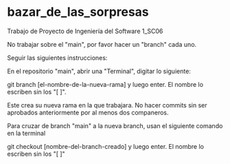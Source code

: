 # bazar_de_las_sorpresas
Trabajo de Proyecto de Ingeniería del Software 1_SC06

No trabajar sobre el "main", por favor hacer un "branch" cada uno.

Seguir las siguientes instrucciones:

En el repositorio "main", abrir una "Terminal", digitar lo siguiente:

git branch [el-nombre-de-la-nueva-rama] y luego enter. El nombre lo escriben sin los "[ ]".

Este crea su nueva rama en la que trabajara. No hacer commits sin ser aprobados anteriormente por al menos dos companeros. 

Para cruzar de branch "main" a la nueva branch, usan el siguiente comando en la terminal

git checkout [nombre-del-branch-creado] y luego enter. El nombre lo escriben sin los "[ ]"
